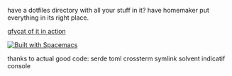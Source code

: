 have a dotfiles directory with all your stuff in it? have homemaker put everything in its right place.

[gfycat of it in action](https://gfycat.com/skinnywarmheartedafricanpiedkingfisher)

[![Built with Spacemacs](https://cdn.rawgit.com/syl20bnr/spacemacs/442d025779da2f62fc86c2082703697714db6514/assets/spacemacs-badge.svg)](http://spacemacs.org)

thanks to actual good code:
serde
toml
crossterm
symlink
solvent
indicatif
console
